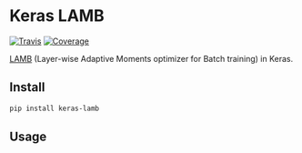 # Keras LAMB

[![Travis](https://travis-ci.org/CyberZHG/keras-lamb.svg)](https://travis-ci.org/CyberZHG/keras-lamb)
[![Coverage](https://coveralls.io/repos/github/CyberZHG/keras-lamb/badge.svg?branch=master)](https://coveralls.io/github/CyberZHG/keras-lamb)

[LAMB](https://arxiv.org/pdf/1904.00962.pdf) (Layer-wise Adaptive Moments optimizer for Batch training) in Keras.

## Install

```bash
pip install keras-lamb
```

## Usage

